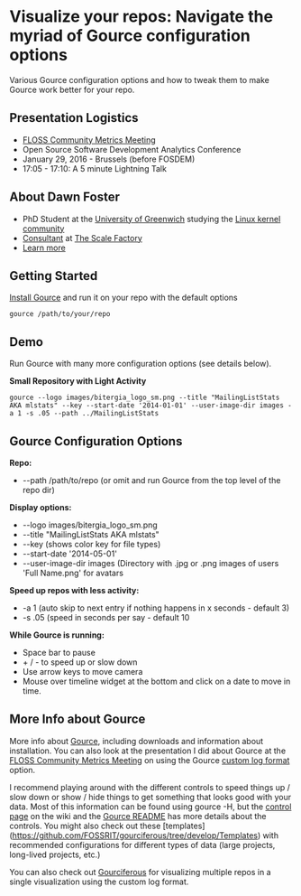 # Visualize your repos: Navigate the myriad of Gource configuration options

Various Gource configuration options and how to tweak them to make Gource work
better for your repo.

## Presentation Logistics

* [FLOSS Community Metrics Meeting](http://flosscommunitymetrics.org/) 
* Open Source Software Development Analytics Conference
* January 29, 2016 - Brussels (before FOSDEM)
* 17:05 - 17:10: A 5 minute Lightning Talk

## About Dawn Foster

* PhD Student at the [University of Greenwich](http://www2.gre.ac.uk/) studying the [Linux kernel community](http://fastwonderblog.com/academic/)
* [Consultant](http://fastwonderblog.com/consulting/) at [The Scale Factory](http://www.scalefactory.com/)
* [Learn more](http://fastwonderblog.com)

## Getting Started

[Install Gource](http://gource.io/) and run it on your repo with the default options

    gource /path/to/your/repo

## Demo

Run Gource with many more configuration options (see details below).

**Small Repository with Light Activity**

    gource --logo images/bitergia_logo_sm.png --title "MailingListStats AKA mlstats" --key --start-date '2014-01-01' --user-image-dir images -a 1 -s .05 --path ../MailingListStats

## Gource Configuration Options

**Repo:**

* --path /path/to/repo (or omit and run Gource from the top level of the repo dir)

**Display options:**

* --logo images/bitergia_logo_sm.png 
* --title "MailingListStats AKA mlstats" 
* --key (shows color key for file types)
* --start-date '2014-05-01'
* --user-image-dir images (Directory with .jpg or .png images of users 'Full Name.png' for avatars

**Speed up repos with less activity:**

* -a 1 (auto skip to next entry if nothing happens in x seconds - default 3)
* -s .05 (speed in seconds per say - default 10

**While Gource is running:**

* Space bar to pause
* <Ctrl> + / - to speed up or slow down
* Use arrow keys to move camera
* Mouse over timeline widget at the bottom and click on a date to move in time.

## More Info about Gource

More info about [Gource](http://gource.io/),
including downloads and information about installation. You can
also look at the presentation I did about Gource at the
[FLOSS Community Metrics Meeting](http://www.slideshare.net/geekygirldawn/floss-community-metrics-gource-custom-log-formats) on using the Gource [custom log format](https://github.com/acaudwell/Gource/wiki/Custom-Log-Format)
option. 

I recommend playing around with the different controls to speed things up / slow down or show / hide
things to get something that looks good with your data. Most of this information can be found
using gource -H, but the [control page](https://github.com/acaudwell/Gource/wiki/Controls)
on the wiki and the [Gource README](https://github.com/acaudwell/Gource) has more details about the controls. 
You might also check out these [templates]
(https://github.com/FOSSRIT/gourciferous/tree/develop/Templates) with recommended configurations
for different types of data (large projects, long-lived projects, etc.)

You can also check out [Gourciferous](https://github.com/FOSSRIT/gourciferous) for visualizing multiple
repos in a single visualization using the custom log format.
